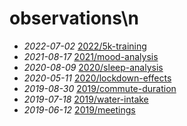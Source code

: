 # observations\n
- *2022-07-02* [2022/5k-training](./2022/5k-training)
- *2021-08-17* [2021/mood-analysis](./2021/mood-analysis)
- *2020-08-09* [2020/sleep-analysis](./2020/sleep-analysis)
- *2020-05-11* [2020/lockdown-effects](./2020/lockdown-effects)
- *2019-08-30* [2019/commute-duration](./2019/commute-duration)
- *2019-07-18* [2019/water-intake](./2019/water-intake)
- *2019-06-12* [2019/meetings](./2019/meetings)
